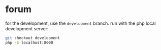 # forum
for the development, use the `development` branch.
run with the php local development server:
```bash
git checkout development
php -S localhost:8000
```
